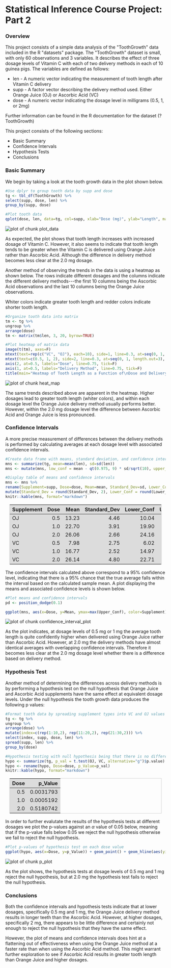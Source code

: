 <style type="text/css">

table {
   max-width: 95%;
   border: 1px solid #ccc;
   margin-left:auto;
   margin-right:auto;
}
 
th {
  background-color: #dcdcdc;
}
 
td {
  background-color: #dcdcdc;
}
</style>

# Statistical Inference Course Project: Part 2



### Overview
This project consists of a simple data analysis of the "ToothGrowth" data included in the R "datasets" package. The "ToothGrowth" dataset is small, with only 60 observations and 3 variables. It describes the effect of three dosage levels of Vitamin C with each of two delivery methods in each of 10 guinea pigs. The variables are defined as follows:

* len - A numeric vector indicating the measurement of tooth length after Vitamin C delivery
* supp - A factor vector describing the delivery method used. Either Orange Juice (OJ) or Ascorbic Acid (VC)
* dose - A numeric vector indicating the dosage level in milligrams (0.5, 1, or 2mg)

Further information can be found in the R documentation for the dataset (?ToothGrowth)

This project consists of the following sections:

* Basic Summary
* Confidence Intervals
* Hypothesis Tests
* Conclusions

### Basic Summary
We begin by taking a look at the tooth growth data in the plot shown below.

```r
#Use dplyr to group tooth data by supp and dose
tg <- tbl_df(ToothGrowth) %>%
select(supp, dose, len) %>%
group_by(supp, dose) 

#Plot tooth data
qplot(dose, len, data=tg, col=supp, xlab="Dose (mg)", ylab="Length", main="Tooth Growth") + scale_color_discrete(name="Delivery Method")
```

![plot of chunk plot_data](figure/plot_data-1.png) 

As expected, the plot shows that tooth length increases with increased dosage of Vitamin C. However, it also seems to indicate that tooth length tends to be greater when the Vitamin C is delivered using Orange Juice rather than Ascorbic Acid. Although the difference in delivery method becomes less clear at the 2.0 mg dosage.

Another method of observing the trends in the data is using a heatmap as shown below. The rows indicate different dosages and the columns indicate the different delivery methods---the first 10 columns being the Ascorbic Acid observations and the last 10 columns being the Orange Juice observations.

Whiter colors indicate greater tooth length and redder colors indicate shorter tooth length.

```r
#Organize tooth data into matrix
tm <- tg %>%
ungroup %>%
arrange(dose)
tm <- matrix(tm$len, 3, 20, byrow=TRUE)

#Plot heatmap of matrix data
image(t(tm), axes=F)
mtext(text=rep(c("VC", "OJ"), each=10), side=1, line=0.3, at=seq(0, 1, length.out=20), las=1, cex=0.8)
mtext(text=c(0.5, 1, 2), side=2, line=0.3, at=seq(0, 1, length.out=3), las=1, cex=0.8)
axis(2, at=0.5, labels="Dose", line=0.75, tick=F)
axis(1, at=0.5, labels="Delivery Method", line=0.75, tick=F)
title(main="Heatmap of Tooth Length as a Function of\nDose and Delivery Method")
```

![plot of chunk heat_map](figure/heat_map-1.png) 

The same trends described above are apparent in the heatmap. Higher dosages lead to greater tooth length (whiter colors), and within each dosage level the Orange Juice delivery method usually performs better. However, within the 2.0 mg dosage level the difference between Ascorbic Acid and Orange Juice is less pronounced.

### Confidence Intervals
A more precise measurement of differences between the delivery methods is performed by calculating averages at each dosage level with associated confidence intervals.

```r
#Create data frame with means, standard deviation, and confidence intervals
mns <- summarize(tg, mean=mean(len), sd=sd(len))
mns <- mutate(mns, low_conf = mean - qt(0.975, 9) * sd/sqrt(10), upper_conf = mean + qt(0.975, 9) * sd/sqrt(10))

#Display table of means and confidence intervals
mns <- mns %>%
rename(Supplement=supp, Dose=dose, Mean=mean, Standard_Dev=sd, Lower_Conf=low_conf, Upper_Conf=upper_conf) %>%
mutate(Standard_Dev = round(Standard_Dev, 2), Lower_Conf = round(Lower_Conf, 2), Upper_Conf = round(Upper_Conf, 2))
knitr::kable(mns, format="markdown")
```



|Supplement | Dose|  Mean| Standard_Dev| Lower_Conf| Upper_Conf|
|:----------|----:|-----:|------------:|----------:|----------:|
|OJ         |  0.5| 13.23|         4.46|      10.04|      16.42|
|OJ         |  1.0| 22.70|         3.91|      19.90|      25.50|
|OJ         |  2.0| 26.06|         2.66|      24.16|      27.96|
|VC         |  0.5|  7.98|         2.75|       6.02|       9.94|
|VC         |  1.0| 16.77|         2.52|      14.97|      18.57|
|VC         |  2.0| 26.14|         4.80|      22.71|      29.57|
The confidence intervals calculated above correspond to a 95% confidence level, indicating that there is a 95% chance that the true average falls within the interval based on the calculated sample mean. A plot displaying the means and associated confidence levels is shown below.

```r
#Plot means and confidence intervals
pd <- position_dodge(0.1)

ggplot(mns, aes(x=Dose, y=Mean, ymax=max(Upper_Conf), color=Supplement)) + geom_errorbar(aes(ymin=Lower_Conf, ymax=Upper_Conf), width=0.1, position=pd) + geom_line(position=pd) + geom_point(position=pd) + xlab("Dose (mg)") + ylab("Mean Length") + ggtitle("Effect of Vitamin C on\nTooth Growth") + scale_color_discrete(name="Supplement Type") 
```

![plot of chunk confidence_interval_plot](figure/confidence_interval_plot-1.png) 

As the plot indicates, at dosage levels of 0.5 mg or 1 mg the average tooth length is quite confidently higher when delivered using Orange Juice rather than Ascorbic Acid. However, at 2.0 mg the delivery methods have almost identical averages with overlapping confidence intervals. Therefore it becomes less clear at the 2.0 mg dosage level whether there is a difference based on delivery method.

### Hypothesis Test
Another method of determining the differences across delivery methods is by performing a hypothesis test on the null hypothesis that Orange Juice and Ascorbic Acid supplements have the same effect at equivalent dosage levels. Under the null hypothesis the tooth growth data produces the following p values:

```r
#Format tooth data by spreading supplement types into VC and OJ values to allow for hypothesis testing
tg <- tg %>%
ungroup %>%
arrange(dose) %>%
mutate(index=c(rep(1:10,2), rep(11:20,2), rep(21:30,2))) %>%
select(index, supp, dose, len) %>%
spread(supp, len) %>%
group_by(dose)

#Hypothesis testing with null hypothesis being that there is no difference between tooth growth of VJ and OJ
hypo <- summarize(tg, p_val = t.test(OJ, VC, alternative="g")$p.value)
hypo <- rename(hypo, Dose=dose, p_Value=p_val)
knitr::kable(hypo, format="markdown")
```



| Dose|   p_Value|
|----:|---------:|
|  0.5| 0.0031793|
|  1.0| 0.0005192|
|  2.0| 0.5180742|

In order to further evalutate the results of the hypothesis tests at different dosages we plot the p-values against an $\alpha$ value of 0.05 below, meaning that if the p-value falls below 0.05 we reject the null hypothesis otherwise we fail to reject the null hypothesis.


```r
#Plot p-values of hypothesis test on each dose value
ggplot(hypo, aes(x=Dose, y=p_Value)) + geom_point() + geom_hline(aes(yintercept=0.05)) + xlab("Dose (mg)") + ylab("p-Values") + geom_text(aes(label=round(p_Value, 3)), hjust=0.5, vjust=-0.3) + annotate("text", x=1.25, y=0.06, label=paste("alpha ==", 0.05, sep=""), parse=T)
```

![plot of chunk p_plot](figure/p_plot-1.png) 

As the plot shows, the hypothesis tests at dosage levels of 0.5 mg and 1 mg reject the null hypothesis, but at 2.0 mg the hypothesis test fails to reject the null hypothesis.

### Conclusions

Both the confidence intervals and hypothesis tests indicate that at lower dosages, specifically 0.5 mg and 1 mg, the Orange Juice delivery method results in longer teeth than the Ascorbic Acid. However, at higher dosages, specifically 2 mg, there appears to be little difference and certainly not enough to reject the null hypothesis that they have the same effect.

However, the plot of means and confidence intervals does hint at a flattening out of effectiveness when using the Orange Juice method at a faster rate than when using the Ascorbic Acid method.  This might warrant further exploration to see if Ascorbic Acid results in greater tooth length than Orange Juice and higher dosages.
